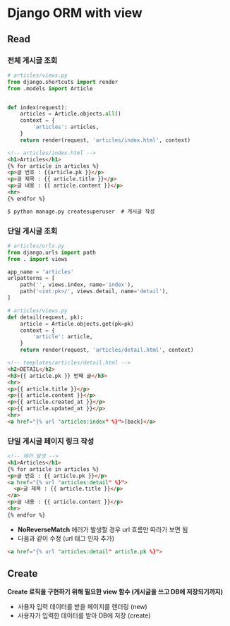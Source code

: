 # Django ORM with view

## Read

### 전체 게시글 조회

```py
# articles/views.py
from django.shortcuts import render
from .models import Article


def index(request):
    articles = Article.objects.all()   
    context = {
        'articles': articles,
    }
    return render(request, 'articles/index.html', context)
```

```html
<!-- articles/index.html -->
<h1>Articles</h1>
{% for article in articles %}
<p>글 번호 : {{article.pk }}</p>
<p>글 제목 : {{ article.title }}</p>
<p>글 내용 : {{ article.content }}</p>
<hr>
{% endfor %}
```

```cmd
$ python manage.py createsuperuser	# 게시글 작성
```



### 단일 게시글 조회

```py
# articles/urls.py
from django.urls import path
from . import views

app_name = 'articles'
urlpatterns = [
    path('', views.index, name='index'),
    path('<int:pk>/', views.detail, name='detail'),
]
```

```py
# articles/views.py
def detail(request, pk):
    article = Article.objects.get(pk=pk)
    context = {
        'article': article,
    }
    return render(request, 'articles/detail.html', context)
```

```html
<!-- templates/articles/detail.html -->
<h2>DETAIL</h2>
<h3>{{ article.pk }} 번째 글</h3>
<hr>
<p>{{ article.title }}</p>
<p>{{ article.content }}</p>
<p>{{ article.created_at }}</p>
<p>{{ article.updated_at }}</p>
<hr>
<a href="{% url "articles:index" %}">[back]</a>
```



### 단일 게시글 페이지 링크 작성

```html
<!-- 에러 발생 -->
<h1>Articles</h1>
{% for article in articles %}
<p>글 번호 : {{ article.pk }}</p>
<a href="{% url "articles:detail" %}">
  <p>글 제목 : {{ article.title }}</p>
</a>
<p>글 내용 : {{ article.content }}</p>
<hr>
{% endfor %}
```

- **NoReverseMatch** 에러가 발생할 경우 url 흐름만 따라가 보면 됨
- 다음과 같이 수정 (url 태그 인자 추가)

```html
<a href="{% url "articles:detail" article.pk %}">
```



## Create

**Create 로직을 구현하기 위해 필요한 view 함수 (게시글을 쓰고 DB에 저장되기까지)**

- 사용자 입력 데이터를 받을 페이지를 렌더링 (new)
- 사용자가 입력한 데이터를 받아 DB에 저장 (create)



